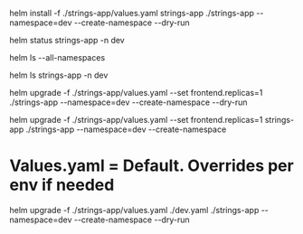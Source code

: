 

helm install -f ./strings-app/values.yaml strings-app ./strings-app --namespace=dev --create-namespace --dry-run

helm status strings-app -n dev

helm ls --all-namespaces

helm ls strings-app -n dev

helm upgrade -f ./strings-app/values.yaml --set frontend.replicas=1 ./strings-app --namespace=dev --create-namespace --dry-run

helm upgrade -f ./strings-app/values.yaml --set frontend.replicas=1 strings-app ./strings-app --namespace=dev --create-namespace

# Values.yaml = Default. Overrides per env if needed
helm upgrade -f ./strings-app/values.yaml ./dev.yaml ./strings-app --namespace=dev --create-namespace --dry-run